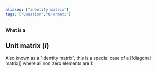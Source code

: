 ```yaml
---
aliases: ["identity matrix"]
tags: ["Question","QFormat3"]
---
```


#### What is a
## Unit matrix ($I$)
Also known as a "identity matrix", this is a special case of a [[diagonal matrix]] where all non zero elements are 1:


